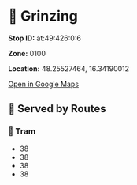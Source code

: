 # 🚉 Grinzing


**Stop ID:** at:49:426:0:6

**Zone:** 0100

**Location:** 48.25527464, 16.34190012

[Open in Google Maps](https://www.google.com/maps?q=48.25527464,16.34190012)

## 🚆 Served by Routes

### 🚊 Tram
- 38
- 38
- 38
- 38